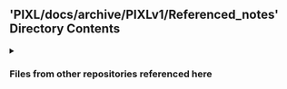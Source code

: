 ## 'PIXL/docs/archive/PIXLv1/Referenced_notes' Directory Contents

<details>
<summary>
<h3> Files from other repositories referenced here</h3> 

</summary>

| **User docs** |
| :--- | 
| disclosure-incidents.md |
| UCLH_MSR_Research_Programme_Plan_COPY_12_09_2022.docx |
| UCLH_SOP_0006.md |

</details>

